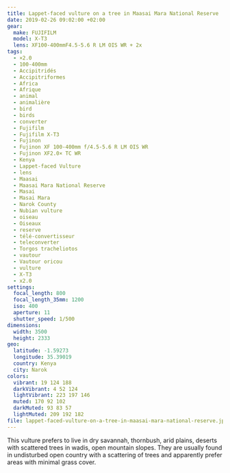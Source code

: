 ```yaml
---
title: Lappet-faced vulture on a tree in Maasai Mara National Reserve
date: 2019-02-26 09:02:00 +02:00
gear:
  make: FUJIFILM
  model: X-T3
  lens: XF100-400mmF4.5-5.6 R LM OIS WR + 2x
tags:
  - ×2.0
  - 100-400mm
  - Accipitridés
  - Accipitriformes
  - Africa
  - Afrique
  - animal
  - animalière
  - bird
  - birds
  - converter
  - Fujifilm
  - Fujifilm X-T3
  - Fujinon
  - Fujinon XF 100-400mm f/4.5-5.6 R LM OIS WR
  - Fujinon XF2.0× TC WR
  - Kenya
  - Lappet-faced Vulture
  - lens
  - Maasai
  - Maasai Mara National Reserve
  - Masai
  - Masai Mara
  - Narok County
  - Nubian vulture
  - oiseau
  - Oiseaux
  - reserve
  - télé-convertisseur
  - teleconverter
  - Torgos tracheliotos
  - vautour
  - Vautour oricou
  - vulture
  - X-T3
  - x2.0
settings:
  focal_length: 800
  focal_length_35mm: 1200
  iso: 400
  aperture: 11
  shutter_speed: 1/500
dimensions:
  width: 3500
  height: 2333
geo:
  latitude: -1.59273
  longitude: 35.39019
  country: Kenya
  city: Narok
colors:
  vibrant: 19 124 188
  darkVibrant: 4 52 124
  lightVibrant: 223 197 146
  muted: 170 92 102
  darkMuted: 93 83 57
  lightMuted: 209 192 182
file: lappet-faced-vulture-on-a-tree-in-maasai-mara-national-reserve.jpg
---
```


This vulture prefers to live in dry savannah, thornbush, arid plains, deserts with scattered trees in wadis, open mountain slopes. They are usually found in undisturbed open country with a scattering of trees and apparently prefer areas with minimal grass cover.
